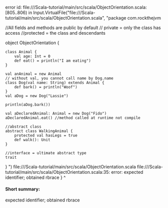 error id: file://<WORKSPACE>/Scala-tutorial/main/src/scala/ObjectOrientation.scala:[805..806) in Input.VirtualFile("file://<WORKSPACE>/Scala-tutorial/main/src/scala/ObjectOrientation.scala", "package com.rockthejvm

//All fields and methods are public by default
// private = only the class has access
//protected = the class and descendants

object ObjectOrientation {
    
    class Animal {
        val age: Int = 0
        def eat() = println("I am eating")
    }

    val anAnimal = new Animal
    // without val, you cannot call name by Dog.name
    class Dog(val name: String) extends Animal {
        def bark() = println("Woof")
    }
    val aDog = new Dog("Lassie")

    println(aDog.bark())

    val aDeclaredAnimal: Animal = new Dog("Fido")
    aDeclaredAnimal.eat() //method called at runtime not compile

    //abstract class
    abstract class WalkingAnimal {
        protected val hasLegs = true
        def walk(): Unit
    }

    //interface = ultimate abstract type
    trait

}
")
file://<WORKSPACE>/Scala-tutorial/main/src/scala/ObjectOrientation.scala
file://<WORKSPACE>/Scala-tutorial/main/src/scala/ObjectOrientation.scala:35: error: expected identifier; obtained rbrace
}
^
#### Short summary: 

expected identifier; obtained rbrace